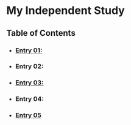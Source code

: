# My Independent Study
## Table of Contents
* ### [Entry 01:](entries/entry_01.md)
* ### Entry 02:
* ### [Entry 03:](entries/entry_03.md)
* ### Entry 04:
* ### [Entry 05](entries/entry_05.md)
